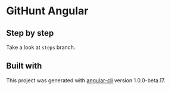 # GitHunt Angular

## Step by step

Take a look at `steps` branch.

## Built with

This project was generated with [angular-cli](https://github.com/angular/angular-cli) version 1.0.0-beta.17.


